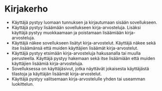 # Kirjakerho

- Käyttäjä pystyy luomaan tunnuksen ja kirjautumaan sisään sovellukseen.
- Käyttäjä pystyy lisäämään sovellukseen kirja-arvosteluja. Lisäksi käyttäjä pystyy muokkaamaan ja poistamaan lisäämiään kirja-arvosteluja.
- Käyttäjä näkee sovellukseen lisätyt kirja-arvostelut. Käyttäjä näkee sekä itse lisäämänsä että muiden käyttäjien lisäämät kirja-arvostelut.
- Käyttäjä pystyy etsimään kirja-arvosteluja hakusanalla tai muulla perusteella. Käyttäjä pystyy hakemaan sekä itse lisäämiään että muiden käyttäjien lisäämiä kirja-arvosteluja.
- Sovelluksessa on käyttäjäsivut, jotka näyttävät jokaisesta käyttäjästä tilastoja ja käyttäjän lisäämät kirja-arvostelut.
- Käyttäjä pystyy valitsemaan kirja-arvostelulle yhden tai useamman luokittelun.
